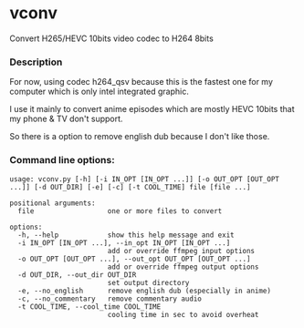 # vconv
Convert H265/HEVC 10bits video codec to H264 8bits

###  Description

For now, using codec h264_qsv because this is the fastest one for my computer which is only intel integrated graphic.

I use it mainly to convert anime episodes which are mostly HEVC 10bits that my phone & TV don't support.

So there is a option to remove english dub because I don't like those.

### Command line options:

``` text
usage: vconv.py [-h] [-i IN_OPT [IN_OPT ...]] [-o OUT_OPT [OUT_OPT ...]] [-d OUT_DIR] [-e] [-c] [-t COOL_TIME] file [file ...]

positional arguments:
  file                  one or more files to convert

options:
  -h, --help            show this help message and exit
  -i IN_OPT [IN_OPT ...], --in_opt IN_OPT [IN_OPT ...]
                        add or override ffmpeg input options
  -o OUT_OPT [OUT_OPT ...], --out_opt OUT_OPT [OUT_OPT ...]
                        add or override ffmpeg output options
  -d OUT_DIR, --out_dir OUT_DIR
                        set output directory
  -e, --no_english      remove english dub (especially in anime)
  -c, --no_commentary   remove commentary audio
  -t COOL_TIME, --cool_time COOL_TIME
                        cooling time in sec to avoid overheat
```
